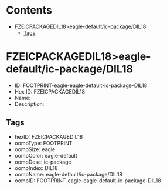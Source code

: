 



Contents
========

* [FZEICPACKAGEDIL18>eagle-default/ic-package/DIL18](#fzeicpackagedil18eagle-defaultic-packagedil18)
	* [Tags](#tags)

# FZEICPACKAGEDIL18>eagle-default/ic-package/DIL18

- ID: FOOTPRINT-eagle-eagle-default-ic-package-DIL18
- Hex ID: FZEICPACKAGEDIL18
- Name: 
- Description: 

## Tags

- hexID: FZEICPACKAGEDIL18
- oompType: FOOTPRINT
- oompSize: eagle
- oompColor: eagle-default
- oompDesc: ic-package
- oompIndex: DIL18
- oompName: eagle-default/ic-package/DIL18
- oompID: FOOTPRINT-eagle-eagle-default-ic-package-DIL18
